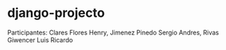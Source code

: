 # django-projecto
Participantes:  Clares Flores Henry, Jimenez Pinedo Sergio Andres, Rivas Giwencer Luis Ricardo
